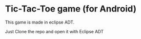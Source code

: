 # Tic-Tac-Toe game (for Android)

This game is made in eclipse ADT.

Just Clone the repo and open it with Eclipse ADT